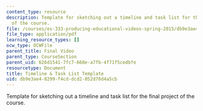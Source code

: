 ```yaml
---
content_type: resource
description: Template for sketching out a timeline and task list for the final project
  of the course.
file: /courses/es-333-producing-educational-videos-spring-2015/db9e3ae48299f4cddcd2052d76d4a5cb_MITES_333S15_project-plan.pdf
file_type: application/pdf
learning_resource_types: []
ocw_type: OCWFile
parent_title: Final Video
parent_type: CourseSection
parent_uid: 626d1541-7fc7-668e-a7fb-4f71f5cedbfe
resourcetype: Document
title: Timeline & Task List Template
uid: db9e3ae4-8299-f4cd-dcd2-052d76d4a5cb
---
```

Template for sketching out a timeline and task list for the final project of the course.

